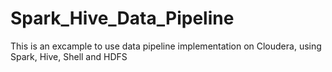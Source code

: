 # Spark_Hive_Data_Pipeline
This is an excample to use data pipeline implementation on Cloudera, using Spark, Hive, Shell and HDFS
